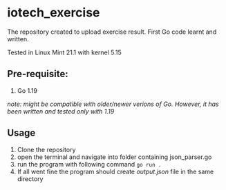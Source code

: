 # iotech_exercise
The repository created to upload exercise result.
First Go code learnt and written.

Tested in Linux Mint 21.1 with kernel 5.15

## Pre-requisite:
  1. Go 1.19
  
  *note: might be compatible with older/newer verions of Go. However, it has been written and tested only with 1.19*

## Usage
  1. Clone the repository
  2. open the terminal and navigate into folder containing json_parser.go
  3. run the program with following command
  `go run .`
  4. If all went fine the program should create *output.json* file in the same directory
